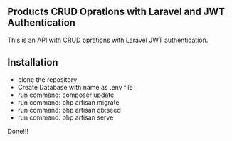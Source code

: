 ## Products CRUD Oprations with Laravel and JWT Authentication

This is an API with CRUD oprations with Laravel JWT authentication.


## Installation

- clone the repository
- Create Database with name as .env file
- run command: composer update
- run command: php artisan migrate
- run command: php artisan db:seed
- run command: php artisan serve

Done!!!



